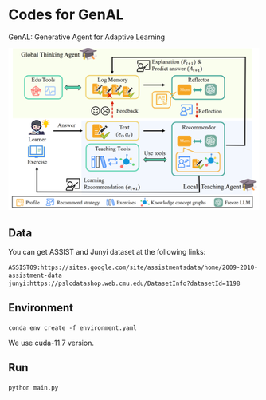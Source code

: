 # Codes for GenAL

GenAL: Generative Agent for Adaptive Learning

![GenAL](GenAL.png)

## Data

You can get ASSIST and Junyi dataset at the following links:

```
ASSIST09:https://sites.google.com/site/assistmentsdata/home/2009-2010-assistment-data
junyi:https://pslcdatashop.web.cmu.edu/DatasetInfo?datasetId=1198
```

## Environment

`conda env create -f environment.yaml`

We use cuda-11.7 version.

## Run

`python main.py`
